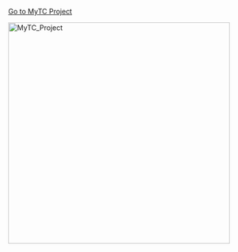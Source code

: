 <a href="https://www.notion.so/dd5d34131a0946859c34f702855a0289">Go to MyTC Project</a>

<img width="448" alt="MyTC_Project" src="https://user-images.githubusercontent.com/58055154/94091173-8f1c6e80-fe52-11ea-934f-4aa0dc73e154.PNG">

